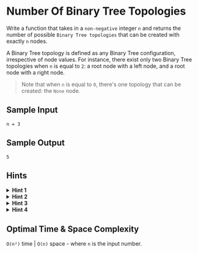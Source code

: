 # Number Of Binary Tree Topologies

Write a function that takes in a `non-negative` integer `n` and returns the number of possible `Binary Tree topologies` that can be created with exactly `n` nodes.

A Binary Tree topology is defined as any Binary Tree configuration, irrespective of node values. For instance, there exist only two Binary Tree topologies when `n` is equal to `2`: a root node with a left node, and a root node with a right node.

> Note that when `n` is equal to `0`, there's one topology that can be created: the `None` node.

## Sample Input

```plaintext
n = 3
```

## Sample Output

```plaintext
5
```

## Hints

<details>
<summary><b>Hint 1</b></summary>

Every Binary Tree topology of `n` nodes where `n` is greater than `0` must have a root node and an amount of nodes on both of its sides totaling `n - 1`. For instance, one such topology could have a root node, `n - 3` nodes in its left subtree, and `2` nodes in its right subtree. Another one could have a root node, `4` nodes in its left subtree, and `n - 3` nodes in its right subtree. How many distinct Binary Tree topologies with a root node, a left subtree of `x` nodes, and a right subtree of `n - 1 - x` nodes are there?

</details>

<details>
<summary><b>Hint 2</b></summary>

Consider a Binary Tree topology of `n` nodes with a root node, `x` nodes in its left subtree, and `n - 1 - x` nodes in its right subtree, and call this topology `T1`. This is one of possibly many topologies of `n` nodes. Realize that for every distinct topology `T-Lk` of `x` nodes (i.e. for every distinct topology of `T1`'s left subtree) there is a corresponding, distinct topology of as many nodes as `T1`. Similarly, for every distinct topology `T-Rk` of `n - 1 - x` nodes (i.e. for every distinct topology of `T1`'s right subtree) there is a corresponding, distinct topology of as many nodes as `T1`. In fact, every unique combination of left and right topologies `T-Lk` and `T-Rk` forms a distinct topology of as many nodes as `T1`, and this is true for every `x` between `0` and `n - 1`. Realizing this, can you implement a recursive algorithm that solves this problem?

</details>

<details>
<summary><b>Hint 3</b></summary>

Iterate through every number `x` between `0` and `n - 1` inclusive; at every number `x`, recursively calculate the number of distinct topologies of `x` nodes and multiply that by the number of distinct topologies of `n - 1 - x` nodes. Sum all of the products that you calculate to find the total number of distinct topologies of `n` nodes.

</details>

<details>
<summary><b>Hint 4</b></summary>

Can you improve the recursive algorithm mentioned in `Hints #2` and `#3` by using a caching system (`memoization`)? Can you implement the algorithm iteratively? Is there any advantage to doing so?

</details>

## Optimal Time & Space Complexity

`O(n²)` time | `O(n)` space - where `n` is the input number.
